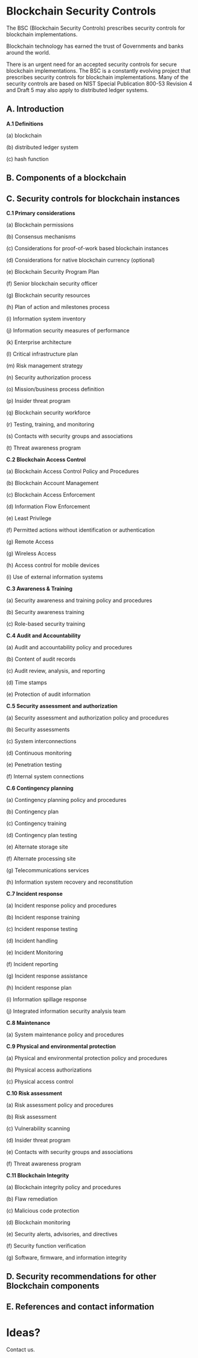 Blockchain Security Controls
=====================================
The BSC (Blockchain Security Controls) prescribes security controls for blockchain implementations.

Blockchain technology has earned the trust of Governments and banks around the world. 

There is an urgent need for an accepted security controls for secure blockchain implementations.  The BSC is a constantly evolving project that prescribes security controls for blockchain implementations. Many of the security controls are based on NIST Special Publication 800-53 Revision 4 and Draft 5 may also apply to distributed ledger systems.


A. Introduction
------------------
**A.1 Definitions**

(a) blockchain

(b) distributed ledger system

(c) hash function

B. Components of a blockchain
------------------

C. Security controls for blockchain instances
------------------

**C.1 Primary considerations**

(a)  Blockchain permissions

(b) Consensus mechanisms

(c) Considerations for proof-of-work based blockchain instances

(d) Considerations for native blockchain currency (optional)

(e) Blockchain Security Program Plan

(f) Senior blockchain security officer

(g) Blockchain security resources

(h) Plan of action and milestones process

(i) Information system inventory

(j) Information security measures of performance

(k) Enterprise architecture

(l) Critical infrastructure plan

(m) Risk management strategy

(n) Security authorization process

(o) Mission/business process definition	

(p) Insider threat program

(q) Blockchain security workforce

(r) Testing, training, and monitoring

(s) Contacts with security groups and associations

(t) Threat awareness program


**C.2 Blockchain Access Control**	

(a) Blockchain Access Control Policy and Procedures	

(b) Blockchain Account Management	

(c) Blockchain Access Enforcement	

(d) Information Flow Enforcement	

(e) Least Privilege	

(f) Permitted actions without identification or authentication	

(g) Remote Access	

(g) Wireless Access	

(h) Access control for mobile devices	

(i) Use of external information systems	

**C.3 Awareness & Training**

(a) Security awareness and training policy and procedures	

(b) Security awareness training	

(c) Role-based security training	

**C.4 Audit and Accountability**

(a) Audit and accountability policy and procedures	

(b) Content of audit records	

(c) Audit review, analysis, and reporting	

(d) Time stamps	

(e) Protection of audit information	

**C.5 Security assessment and authorization**

(a) Security assessment and authorization policy and procedures	

(b) Security assessments	

(c) System interconnections	

(d) Continuous monitoring	

(e) Penetration testing	

(f) Internal system connections	

**C.6 Contingency planning**	

(a) Contingency planning policy and procedures	

(b) Contingency plan	

(c) Contingency training	

(d) Contingency plan testing	

(e) Alternate storage site	

(f) Alternate processing site	

(g) Telecommunications services	

(h) Information system recovery and reconstitution	

**C.7 Incident response**	

(a) Incident response policy and procedures	

(b) Incident response training	

(c) Incident response testing	

(d) Incident handling	

(e) Incident Monitoring	

(f) Incident reporting	

(g) Incident response assistance	

(h) Incident response plan	

(i) Information spillage response	

(j) Integrated information security analysis team	


**C.8 Maintenance**

(a) System maintenance policy and procedures	


**C.9 Physical and environmental protection**	

(a) Physical and environmental protection policy and procedures	

(b) Physical access authorizations	

(c) Physical access control	


**C.10 Risk assessment**	

(a) Risk assessment policy and procedures	

(b) Risk assessment	

(c) Vulnerability scanning	

(d) Insider threat program	

(e) Contacts with security groups and associations	

(f) Threat awareness program	

**C.11 Blockchain Integrity**

(a) Blockchain integrity policy and procedures	

(b) Flaw remediation	

(c) Malicious code protection	

(d) Blockchain monitoring	

(e) Security alerts, advisories, and directives	

(f) Security function verification	

(g) Software, firmware, and information integrity	

D. Security recommendations for other Blockchain components	
------------------

E. References and contact information	
------------------


Ideas?
======
Contact us.
